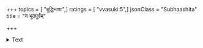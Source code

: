 +++
topics = [ "बुद्धिनाशः",]
ratings = [ "vvasuki:5",]
jsonClass = "Subhaashita"
title = "न भूतपूर्वम्"

+++

<details><summary>Text</summary>

न भूतपूर्वं न कदापि वार्ता हेम्नः कुरङ्गो न कदापि दृष्टः।  
तथापि तृष्णा रघुनन्दनस्य विनाशकाले विपरीतबुद्धिः॥
</details>
